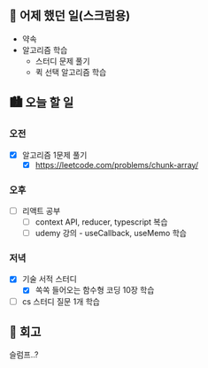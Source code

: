 ## 🌃 어제 했던 일(스크럼용)

- 약속
- 알고리즘 학습
  - 스터디 문제 풀기
  - 퀵 선택 알고리즘 학습

## 🏙️ 오늘 할 일

### 오전

- [x] 알고리즘 1문제 풀기
  - [x] https://leetcode.com/problems/chunk-array/

### 오후

- [ ] 리액트 공부
  - [ ] context API, reducer, typescript 복습
  - [ ] udemy 강의 - useCallback, useMemo 학습

### 저녁

- [x] 기술 서적 스터디
  - [x] 쏙쏙 들어오는 함수형 코딩 10장 학습
- [ ] cs 스터디 질문 1개 학습

## 🌆 회고

슬럼프..?
